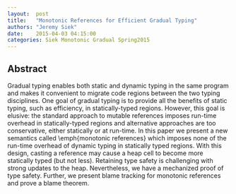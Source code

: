```yaml
--- 
layout:  post 
title:   "Monotonic References for Efficient Gradual Typing"
authors: "Jeremy Siek" 
date:    2015-04-03 04:15:00 
categories: Siek Monotonic Gradual Spring2015
--- 
```

## Abstract

Gradual typing enables both static and dynamic typing in the same
program and makes it convenient to migrate code regions between the
two typing disciplines.  One goal of gradual typing is to provide all
the benefits of static typing, such as efficiency, in statically-typed
regions. However, this goal is elusive: the standard approach to
mutable references imposes run-time overhead in statically-typed
regions and alternative approaches are too conservative, either
statically or at run-time. In this paper we present a new semantics
called \emph{monotonic references} which imposes none of the run-time
overhead of dynamic typing in statically typed regions.  With this
design, casting a reference may cause a heap cell to become more
statically typed (but not less). Retaining type safety is challenging
with strong updates to the heap.  Nevertheless, we have a mechanized
proof of type safety. Further, we present blame tracking for monotonic
references and prove a blame theorem.
